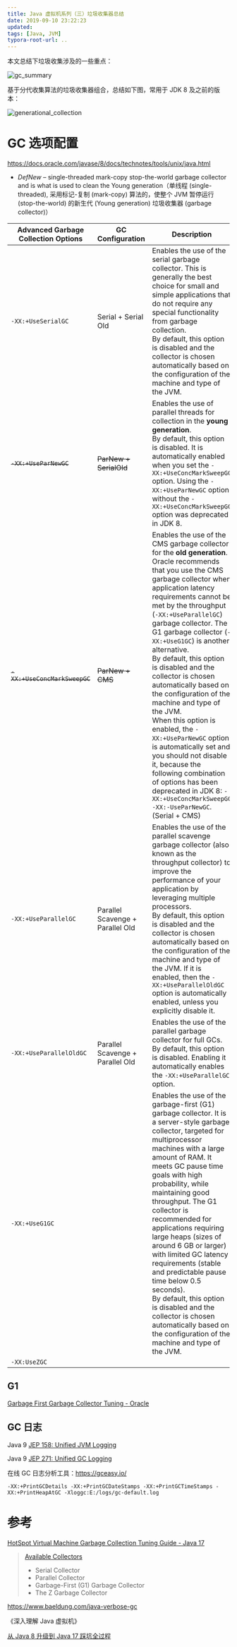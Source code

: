 ```yaml
---
title: Java 虚拟机系列（三）垃圾收集器总结
date: 2019-09-10 23:22:23
updated:
tags: [Java, JVM]
typora-root-url: ..
---
```


本文总结下垃圾收集涉及的一些重点：

![gc_summary](/img/java/jvm/gc_summary.png)

基于分代收集算法的垃圾收集器组合，总结如下图，常用于 JDK 8 及之前的版本：

![generational_collection](/img/java/jvm/gc_combination.png)

# GC 选项配置

https://docs.oracle.com/javase/8/docs/technotes/tools/unix/java.html

* *DefNew* – single-threaded mark-copy stop-the-world garbage collector and is what is used to clean the Young generation（单线程 (single-threaded), 采用标记-复制 (mark-copy) 算法的，使整个 JVM 暂停运行 (stop-the-world) 的新生代 (Young generation) 垃圾收集器 (garbage collector)）

| Advanced Garbage Collection Options | GC Configuration                 | Description                                                  |                                                              |
| ----------------------------------- | -------------------------------- | ------------------------------------------------------------ | ------------------------------------------------------------ |
| `-XX:+UseSerialGC`                  | Serial + Serial Old              | Enables the use of the serial garbage collector. This is generally the best choice for small and simple applications that do not require any special functionality from garbage collection. <br/>By default, this option is disabled and the collector is chosen automatically based on the configuration of the machine and type of the JVM. |                                                              |
| ~~`-XX:+UseParNewGC`~~              | ~~ParNew + SerialOld~~           | Enables the use of parallel threads for collection in the **young generation**. <br/>By default, this option is disabled. It is automatically enabled when you set the `-XX:+UseConcMarkSweepGC` option. Using the `-XX:+UseParNewGC` option without the `-XX:+UseConcMarkSweepGC` option was deprecated in JDK 8. | Java 8 [JEP 173: Retire Some Rarely-Used GC Combinations](https://openjdk.org/jeps/173)<br/>Java 9 [JEP 214: Remove GC Combinations Deprecated in JDK 8](https://openjdk.org/jeps/214) |
| ~~`-XX:+UseConcMarkSweepGC`~~       | ~~ParNew + CMS~~                 | Enables the use of the CMS garbage collector for the **old generation**. Oracle recommends that you use the CMS garbage collector when application latency requirements cannot be met by the throughput (`-XX:+UseParallelGC`) garbage collector. The G1 garbage collector (`-XX:+UseG1GC`) is another alternative.<br/>By default, this option is disabled and the collector is chosen automatically based on the configuration of the machine and type of the JVM. <br/>When this option is enabled, the `-XX:+UseParNewGC` option is automatically set and you should not disable it, because the following combination of options has been deprecated in JDK 8: `-XX:+UseConcMarkSweepGC -XX:-UseParNewGC`. (Serial + CMS) | Java 9 [JEP 291: Deprecate the Concurrent Mark Sweep (CMS) Garbage Collector](https://openjdk.org/jeps/291)<br/>Java 14 [JEP 363: Remove the Concurrent Mark Sweep (CMS) Garbage Collector](https://openjdk.org/jeps/363) |
| `-XX:+UseParallelGC`                | Parallel Scavenge + Parallel Old | Enables the use of the parallel scavenge garbage collector (also known as the throughput collector) to improve the performance of your application by leveraging multiple processors.<br/>By default, this option is disabled and the collector is chosen automatically based on the configuration of the machine and type of the JVM. If it is enabled, then the `-XX:+UseParallelOldGC` option is automatically enabled, unless you explicitly disable it. | Java 14 [JEP 366: Deprecate the ParallelScavenge + SerialOld GC Combination](https://openjdk.org/jeps/366) |
| `-XX:+UseParallelOldGC`             | Parallel Scavenge + Parallel Old | Enables the use of the parallel garbage collector for full GCs. <br/>By default, this option is disabled. Enabling it automatically enables the `-XX:+UseParallelGC` option. |                                                              |
| `-XX:+UseG1GC`                      |                                  | Enables the use of the garbage-first (G1) garbage collector. It is a server-style garbage collector, targeted for multiprocessor machines with a large amount of RAM. It meets GC pause time goals with high probability, while maintaining good throughput. The G1 collector is recommended for applications requiring large heaps (sizes of around 6 GB or larger) with limited GC latency requirements (stable and predictable pause time below 0.5 seconds).<br/>By default, this option is disabled and the collector is chosen automatically based on the configuration of the machine and type of the JVM. |                                                              |
| `-XX:UseZGC`                        |                                  |                                                              |                                                              |

## G1

[Garbage First Garbage Collector Tuning - Oracle](https://www.oracle.com/technical-resources/articles/java/g1gc.html)

## GC 日志

Java 9 [JEP 158: Unified JVM Logging](https://openjdk.org/jeps/158)

Java 9 [JEP 271: Unified GC Logging](https://openjdk.org/jeps/271)



在线 GC 日志分析工具：https://gceasy.io/

```
-XX:+PrintGCDetails -XX:+PrintGCDateStamps -XX:+PrintGCTimeStamps -XX:+PrintHeapAtGC -Xloggc:E:/logs/gc-default.log
```

# 参考

[HotSpot Virtual Machine Garbage Collection Tuning Guide - Java 17](https://docs.oracle.com/en/java/javase/17/gctuning/index.html)

> [Available Collectors](https://docs.oracle.com/en/java/javase/17/gctuning/available-collectors.html)
>
> - Serial Collector
> - Parallel Collector
> - Garbage-First (G1) Garbage Collector
> - The Z Garbage Collector

https://www.baeldung.com/java-verbose-gc

《深入理解 Java 虚拟机》

[从 Java 8 升级到 Java 17 踩坑全过程](https://mp.weixin.qq.com/s/d0U_d7D9RzEfn1u5STBNHg)